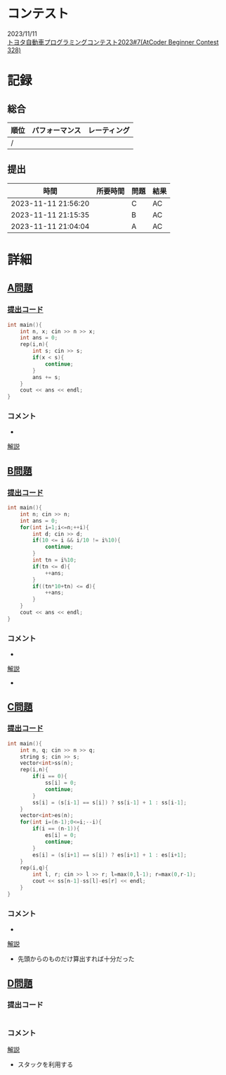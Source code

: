 # コンテスト
2023/11/11<br>
[トヨタ自動車プログラミングコンテスト2023#7(AtCoder Beginner Contest 328)](https://atcoder.jp/contests/abc328)

# 記録
## 総合
|  順位  |  パフォーマンス  | レーティング |
| ---- | ---- | ---- |
|   /   |  |  |

## 提出
|  時間  |  所要時間  |  問題  | 結果 |
| ---- | ---- | ---- | ---- |
| 2023-11-11 21:56:20 |  | C | AC |
| 2023-11-11 21:15:35 |  | B | AC |
| 2023-11-11 21:04:04 |  | A | AC |


# 詳細
## [A問題](https://atcoder.jp/contests/abc328/tasks/abc328_a)
### [提出コード](https://atcoder.jp/contests/abc328/submissions/47458465)
```c++
int main(){
    int n, x; cin >> n >> x;
    int ans = 0;
    rep(i,n){
        int s; cin >> s;
        if(x < s){
            continue;
        }
        ans += s;
    }
    cout << ans << endl;
} 
```

### コメント

* 

[解説](https://atcoder.jp/contests/abc328/editorial/7647)


## [B問題](https://atcoder.jp/contests/abc328/tasks/abc328_b)
### [提出コード](https://atcoder.jp/contests/abc328/submissions/47468642)
```c++
int main(){
    int n; cin >> n;
    int ans = 0;
    for(int i=1;i<=n;++i){
        int d; cin >> d;
        if(10 <= i && i/10 != i%10){
            continue;
        }
        int tn = i%10;
        if(tn <= d){
            ++ans;
        }
        if((tn*10+tn) <= d){
            ++ans;
        }
    }
    cout << ans << endl;
} 
```

### コメント

* 

[解説](https://atcoder.jp/contests/abc328/editorial/7662)

* 


## [C問題](https://atcoder.jp/contests/abc328/tasks/abc328_c)
### [提出コード](https://atcoder.jp/contests/abc328/submissions/47489482)

```c++
int main(){
    int n, q; cin >> n >> q;
    string s; cin >> s;
    vector<int>ss(n);
    rep(i,n){
        if(i == 0){
            ss[i] = 0;
            continue;
        }
        ss[i] = (s[i-1] == s[i]) ? ss[i-1] + 1 : ss[i-1];
    }
    vector<int>es(n);
    for(int i=(n-1);0<=i;--i){
        if(i == (n-1)){
            es[i] = 0;
            continue;
        }
        es[i] = (s[i+1] == s[i]) ? es[i+1] + 1 : es[i+1];
    }
    rep(i,q){
        int l, r; cin >> l >> r; l=max(0,l-1); r=max(0,r-1);
        cout << ss[n-1]-ss[l]-es[r] << endl;
    }
} 
```

### コメント
* 

[解説](https://atcoder.jp/contests/abc328/editorial/7648)

* 先頭からのものだけ算出すれば十分だった


## [D問題](https://atcoder.jp/contests/abc328/tasks/abc328_d)
### 提出コード

```c++

```

### コメント

[解説](https://atcoder.jp/contests/abc328/editorial/7655)

* スタックを利用する
